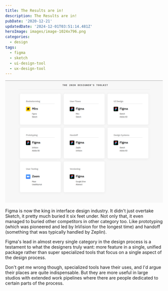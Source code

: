 ```yaml
---
title: The Results are in!
description: The Results are in!
pubDate: '2020-12-21'
updatedDate: '2024-12-01T03:51:14.481Z'
heroImage: images/image-1024x796.png
categories:
  - design
tags:
  - figma
  - sketch
  - ui-design-tool
  - ux-design-tool
---
```


![](images/image-1024x796.png)

Figma is now the king in interface design industry. It didn't just overtake Sketch, it pretty much buried it six feet under. Not only that, it even managed to buried other competitors in other category too. Like prototyping (which was pioneered and led by InVision for the longest time) and handoff (something that was typically handled by Zeplin).

Figma's lead in almost every single category in the design process is a testament to what the designers truly want: more feature in a single, unified package rather than super specialized tools that focus on a single aspect of the design process.

Don't get me wrong though, specialized tools have their uses, and I'd argue their places are quite indispensable. But they are more useful in large studios with extended work pipelines where there are people dedicated to certain parts of the process.
